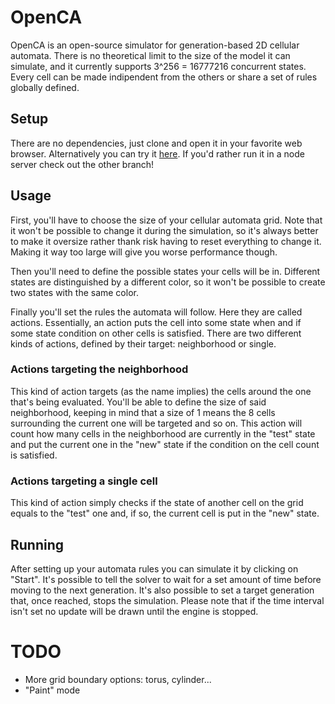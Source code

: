 # OpenCA

OpenCA is an open-source simulator for generation-based 2D cellular automata.
There is no theoretical limit to the size of the model it can simulate, and it currently supports 3^256 = 16777216 concurrent states. Every cell can be made indipendent from the others or share a set of rules globally defined.

## Setup

There are no dependencies, just clone and open it in your favorite web browser.
Alternatively you can try it [here](https://hbar-boi.github.io/OpenCA/).
If you'd rather run it in a node server check out the other branch!

## Usage

First, you'll have to choose the size of your cellular automata grid.
Note that it won't be possible to change it during the simulation, so it's always better to make it oversize rather thank risk having to reset everything to change it. Making it way too large will give you worse performance though.

Then you'll need to define the possible states your cells will be in. Different states are distinguished by a different color, so it won't be possible to create two states with the same color.

Finally you'll set the rules the automata will follow. Here they are called actions.
Essentially, an action puts the cell into some state when and if some state condition on other cells is satisfied.
There are two different kinds of actions, defined by their target: neighborhood or single.

### Actions targeting the neighborhood
This kind of action targets (as the name implies) the cells around the one that's being evaluated.
You'll be able to define the size of said neighborhood, keeping in mind that a size of 1 means the 8 cells surrounding the current one will be targeted and so on.
This action will count how many cells in the neighborhood are currently in the "test" state and put the current one in the "new" state if the condition on the cell count is satisfied.

### Actions targeting a single cell
This kind of action simply checks if the state of another cell on the grid equals to the "test" one and, if so, the current cell is put in the "new" state.

## Running

After setting up your automata rules you can simulate it by clicking on "Start". It's possible to tell the solver to wait for a set amount of time before moving to the next generation. It's also possible to set a target generation that, once reached, stops the simulation. Please note that if the time interval isn't set no update will be drawn until the engine is stopped.

# TODO
- More grid boundary options: torus, cylinder...
- "Paint" mode
